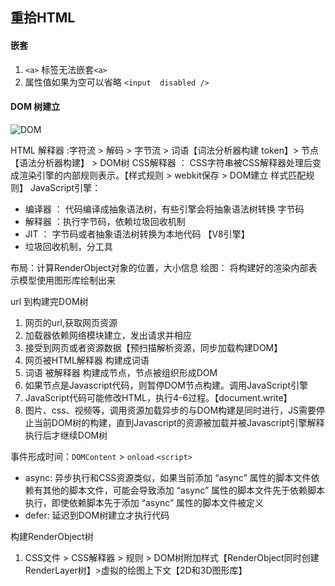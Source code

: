 ## 重拾HTML

#### 嵌套

1. `<a>` 标签无法嵌套`<a>`
2. 属性值如果为空可以省略 `<input  disabled /> `


#### DOM 树建立

![DOM](https://html.spec.whatwg.org//images/parsing-model-overview.svg)

HTML 解释器 :字符流 > 解码 > 字节流 > 词语【词法分析器构建 token】> 节点【语法分析器构建】 > DOM树
CSS解释器 ： CSS字符串被CSS解释器处理后变成渲染引擎的内部规则表示。【样式规则 > webkit保存 > DOM建立 样式匹配规则】
JavaScript引擎：
- 编译器 ： 代码编译成抽象语法树，有些引擎会将抽象语法树转换 字节码
- 解释器 ：执行字节码，依赖垃圾回收机制
- JIT ： 字节码或者抽象语法树转换为本地代码 【V8引擎】
- 垃圾回收机制，分工具

布局：计算RenderObject对象的位置，大小信息
绘图： 将构建好的渲染内部表示模型使用图形库绘制出来


url 到构建完DOM树

1. 网页的url,获取网页资源
2. 加载器依赖网络模块建立，发出请求并相应
3. 接受到网页或者资源数据【预扫描解析资源，同步加载构建DOM】
4. 网页被HTML解释器 构建成词语
5. 词语 被解释器 构建成节点，节点被组织形成DOM
6. 如果节点是Javascript代码，则暂停DOM节点构建。调用JavaScript引擎
7. JavaScript代码可能修改HTML，执行4-6过程。【document.write】
8. 图片、css、视频等，调用资源加载异步的与DOM构建是同时进行，JS需要停止当前DOM树的构建，直到Javascript的资源被加载并被Javascript引擎解释执行后才继续DOM树

事件形成时间：`DOMContent` > `onload`
`<script>`
- async: 异步执行和CSS资源类似，如果当前添加 “async” 属性的脚本文件依赖有其他的脚本文件，可能会导致添加 “async” 属性的脚本文件先于依赖脚本执行，即使依赖脚本先于添加 “async” 属性的脚本文件被定义
- defer: 延迟到DOM树建立才执行代码


构建RenderObject树

1. CSS文件 > CSS解释器 > 规则 > DOM树附加样式【RenderObject同时创建RenderLayer树】>虚拟的绘图上下文【2D和3D图形库】